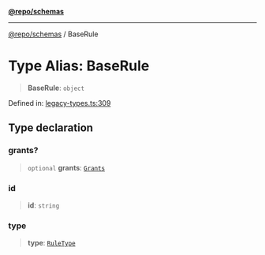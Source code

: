 [**@repo/schemas**](../README.md)

***

[@repo/schemas](../globals.md) / BaseRule

# Type Alias: BaseRule

> **BaseRule**: `object`

Defined in: [legacy-types.ts:309](https://github.com/alexqguo/drinking-board-game-v3/blob/319f46e6df50e1a195afdf9748097c1d21edcb71/packages/schemas/src/legacy-types.ts#L309)

## Type declaration

### grants?

> `optional` **grants**: [`Grants`](Grants.md)

### id

> **id**: `string`

### type

> **type**: [`RuleType`](../enumerations/RuleType.md)
